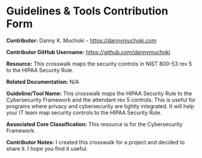# Guidelines & Tools Contribution Form


**Contributor:** Danny K. Muchoki - https://dannymuchoki.com

**Contributor GitHub Username:** https://github.com/dannymuchoki

**Resource:** This crosswalk maps the security controls in NIST 800-53 rev 5 to the HIPAA Security Rule.

**Related Documentation:** N/A

**Guideline/Tool Name:** This crosswalk maps the HIPAA Security Rule to the Cybersecurity Framework and the attendant rev 5 controls. This is useful for programs where privacy and cybersecurity are tightly integrated. It will help your IT team map security controls to the HIPAA Security Rule.

**Associated Core Classification:** This resource is for the Cybersecurity Framework. 

**Contributor Notes:** I created this crosswalk for a project and decided to share it. I hope you find it useful. 
